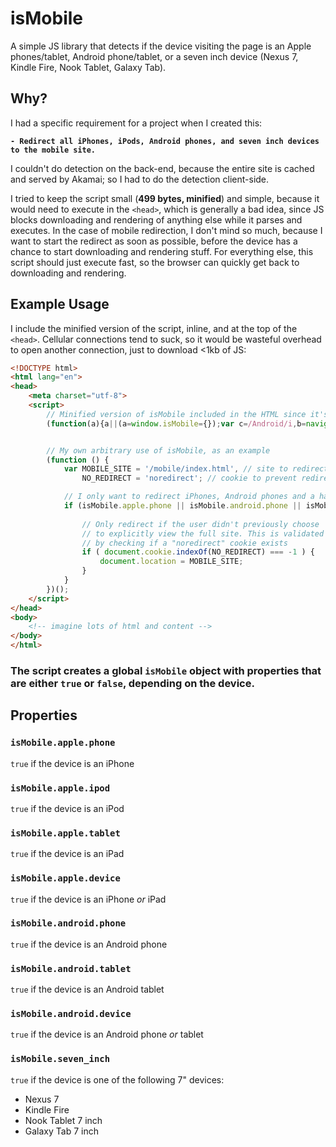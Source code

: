 # isMobile

A simple JS library that detects if the device visiting the page is an Apple phones/tablet, Android phone/tablet, or a seven inch device (Nexus 7, Kindle Fire, Nook Tablet, Galaxy Tab).


## Why?

I had a specific requirement for a project when I created this:

**`- Redirect all iPhones, iPods, Android phones, and seven inch devices to the mobile site.`**

I couldn't do detection on the back-end, because the entire site is cached and served by Akamai; so I had to do the detection client-side.

I tried to keep the script small (**499 bytes, minified**) and simple, because it would need to execute in the `<head>`, which is generally a bad idea, since JS blocks downloading and rendering of anything else while it parses and executes. In the case of mobile redirection, I don't mind so much, because I want to start the redirect as soon as possible, before the device has a chance to start downloading and rendering stuff. For everything else, this script should just execute fast, so the browser can quickly get back to downloading and rendering.


## Example Usage

I include the minified version of the script, inline, and at the top of the `<head>`. Cellular connections tend to suck, so it would be wasteful overhead to open another connection, just to download <1kb of JS:


```html
<!DOCTYPE html>
<html lang="en">
<head>
    <meta charset="utf-8">
    <script>
        // Minified version of isMobile included in the HTML since it's only ~480 bytes
        (function(a){a||(a=window.isMobile={});var c=/Android/i,b=navigator.userAgent;a.apple={};a.apple.phone=/iPhone/i.test(b);a.apple.ipod=/iPod/i.test(b);a.apple.tablet=/iPad/i.test(b);a.apple.device=a.apple.phone||a.apple.ipod||a.apple.tablet;a.android={};a.android.phone=/(?=.*\bAndroid\b)(?=.*\bMobile\b)/i.test(b);a.android.tablet=!a.android.phone&&c.test(b);a.android.device=a.android.phone||a.android.tablet;a.seven_inch=/(?:Nexus 7|BNTV250|Kindle Fire|Silk|GT-P1000)/i.test(b)})(window.isMobile);


        // My own arbitrary use of isMobile, as an example
        (function () {
            var MOBILE_SITE = '/mobile/index.html', // site to redirect to
                NO_REDIRECT = 'noredirect'; // cookie to prevent redirect

            // I only want to redirect iPhones, Android phones and a handful of 7" devices
            if (isMobile.apple.phone || isMobile.android.phone || isMobile.seven_inch) {
                
                // Only redirect if the user didn't previously choose
                // to explicitly view the full site. This is validated
                // by checking if a "noredirect" cookie exists
                if ( document.cookie.indexOf(NO_REDIRECT) === -1 ) {
                    document.location = MOBILE_SITE;
                }
            }
        })();       
    </script>
</head>
<body>
    <!-- imagine lots of html and content -->
</body>
</html>
```

### The script creates a global `isMobile` object with properties that are either `true` or `false`, depending on the device.

## Properties

### `isMobile.apple.phone`
`true` if the device is an iPhone

### `isMobile.apple.ipod`
`true` if the device is an iPod

### `isMobile.apple.tablet`
`true` if the device is an iPad

### `isMobile.apple.device`
`true` if the device is an iPhone _or_ iPad

### `isMobile.android.phone`
`true` if the device is an Android phone

### `isMobile.android.tablet`
`true` if the device is an Android tablet

### `isMobile.android.device`
`true` if the device is an Android phone _or_ tablet

### `isMobile.seven_inch`
`true` if the device is one of the following 7" devices:

- Nexus 7
- Kindle Fire
- Nook Tablet 7 inch
- Galaxy Tab 7 inch
